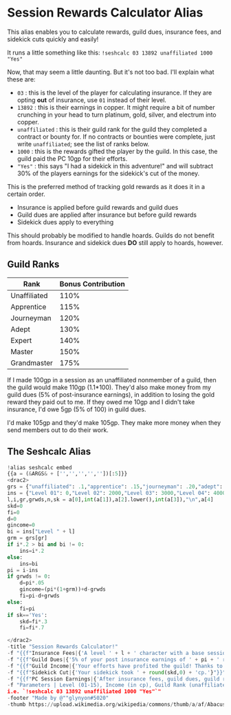 # Session Rewards Calculator Alias

This alias enables you to calculate rewards, guild dues, insurance fees, and sidekick cuts quickly and easily!

It runs a little something like this: `!seshcalc 03 13892 unaffiliated 1000 "Yes"`

Now, that may seem a little daunting. But it's not too bad. I'll explain what these are:

* `03` : this is the level of the player for calculating insurance. If they are opting **out** of insurance, use `01` instead of their level.
* `13892` : this is their earnings in copper. It might require a bit of number crunching in your head to turn platinum, gold, silver, and electrum into copper.
* `unaffiliated` : this is their guild rank for the guild they completed a contract or bounty for. If no contracts or bounties were complete, just write `unaffiliated`; see the list of ranks below.
* `1000` : this is the rewards gifted the player by the guild. In this case, the guild paid the PC 10gp for their efforts.
* `"Yes"` : this says "I had a sidekick in this adventure!" and will subtract 30% of the players earnings for the sidekick's cut of the money.

This is the preferred method of tracking gold rewards as it does it in a certain order.

* Insurance is applied before guild rewards and guild dues
* Guild dues are applied after insurance but before guild rewards
* Sidekick dues apply to everything

This should probably be modified to handle hoards. Guilds do not benefit from hoards. Insurance and sidekick dues **DO** still apply to hoards, however.

## Guild Ranks

| Rank | Bonus Contribution |
| -- | -- |
| Unaffiliated | 110% |
| Apprentice | 115% |
| Journeyman | 120% |
| Adept | 130% |
| Expert | 140% |
| Master | 150% |
| Grandmaster | 175% |

If I made 100gp in a session as an unaffiliated nonmember of a guild, then the guild would make 110gp (1.1*100). They'd also make money from my guild dues (5% of post-insurance earnings), in addition to losing the gold reward they paid out to me. If they owed me 10gp and I didn't take insurance, I'd owe 5gp (5% of 100) in guild dues.

I'd make 105gp and they'd make 105gp. They make more money when they send members out to do their work.

## The Seshcalc Alias

```py
!alias seshcalc embed
{{a = (&ARGS& + ['','','','',''])[:5]}}
<drac2>
grs = {"unaffiliated": .1,"apprentice": .15,"journeyman": .20,"adept": .30,"expert": .40,"master": .50,"grandmaster": .75}
ins = {"Level 01": 0,"Level 02": 2000,"Level 03": 3000,"Level 04": 4000,"Level 05": 5000,"Level 06": 30000,"Level 07": 35000,"Level 08": 40000,"Level 09": 45000,"Level 10": 50000,"Level 11": 275000,"Level 12": 300000,"Level 13": 325000,"Level 14": 350000,"Level 15": 375000}
l,i,gr,grwds,n,sk = a[0],int(a[1]),a[2].lower(),int(a[3]),"\n",a[4]
skd=0
fi=0
d=0
gincome=0
bi = ins["Level " + l]
grm = grs[gr]
if i*.2 > bi and bi != 0:
    ins=i*.2
else:
    ins=bi
pi = i-ins
if grwds != 0:
    d=pi*.05
    gincome=(pi*(1+grm))+d-grwds
    fi=pi-d+grwds
else:
    fi=pi
if sk=='Yes':
    skd=fi*.3
    fi=fi*.7

</drac2>
-title "Session Rewards Calculator!"
-f "{{f"Insurance Fees|{'A level ' + l + ' character with a base session earnings of ' + i + 'cp must pay ' + ins + 'cp.'}"}}"
-f "{{f"Guild Dues|{'5% of your post insurance earnings of ' + pi + ' results in Guild Dues of ' + round(d,0) + 'cp.'}"}}"
-f "{{f"Guild Income|{'Your efforts have profited the guild! Thanks to you,  ' + round(gincome,0) + 'cp has been added to their coffers.' + n + 'The guild has also paid you ' + grwds + 'cp for your services.'}"}}"
-f "{{f"Sidekick Cut|{'Your sidekick took ' + round(skd,0) + 'cp.'}"}}"
-f "{{f"PC Session Earnings|{'After insurance fees, guild dues, guild rewards, and your sidekick cut, your net gain is  ' + round(fi,0) + 'cp!'}"}}" 
-f "Parameters | Level (01-15), Income (in cp), Guild Rank (unaffiliated-grandmaster), Guild Rewards (earnings in copper), Sidekick Present (Yes/No)
i.e. `!seshcalc 03 13892 unaffiliated 1000 "Yes"`"
-footer "Made by @""glynyon#5020"
-thumb https://upload.wikimedia.org/wikipedia/commons/thumb/a/af/Abacus_6.png/220px-Abacus_6.png
```
